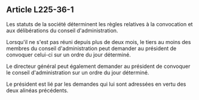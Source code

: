 Article L225-36-1
----
Les statuts de la société déterminent les règles relatives à la convocation et
aux délibérations du conseil d'administration.

Lorsqu'il ne s'est pas réuni depuis plus de deux mois, le tiers au moins des
membres du conseil d'administration peut demander au président de convoquer
celui-ci sur un ordre du jour déterminé.

Le directeur général peut également demander au président de convoquer le
conseil d'administration sur un ordre du jour déterminé.

Le président est lié par les demandes qui lui sont adressées en vertu des deux
alinéas précédents.
